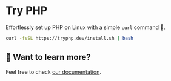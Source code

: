 # Try PHP

Effortlessly set up PHP on Linux with a simple `curl` command 🚀.

```sh
curl -fsSL https://tryphp.dev/install.sh | bash
```

## 👀 Want to learn more?

Feel free to check [our documentation](https://tryphp.dev).
